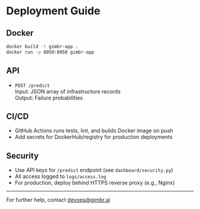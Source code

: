 # Deployment Guide

## Docker

```bash
docker build -t gimbr-app .
docker run -p 8050:8050 gimbr-app
```

## API

- `POST /predict`  
  Input: JSON array of infrastructure records  
  Output: Failure probabilities

## CI/CD

- GitHub Actions runs tests, lint, and builds Docker image on push
- Add secrets for DockerHub/registry for production deployments

## Security

- Use API keys for `/predict` endpoint (see `dashboard/security.py`)
- All access logged to `logs/access.log`
- For production, deploy behind HTTPS reverse proxy (e.g., Nginx)

---

For further help, contact devops@gimbr.ai